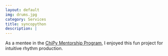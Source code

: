 ```yaml
---
layout: default
img: drums.jpg 
category: Services
title: syncopython 
description: |
---
```

As a mentee in the [ChiPy Mentorship Program](https://chipymentor.org/), I enjoyed this fun project for intuitive rhythm production. 
